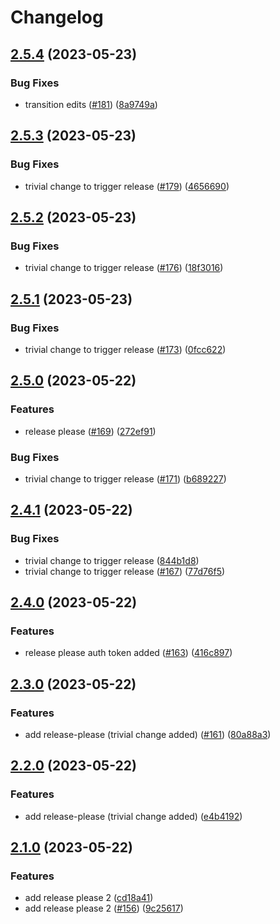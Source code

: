 # Changelog

## [2.5.4](https://github.com/leviat-tech/concrete/compare/v2.5.3...v2.5.4) (2023-05-23)


### Bug Fixes

* transition edits ([#181](https://github.com/leviat-tech/concrete/issues/181)) ([8a9749a](https://github.com/leviat-tech/concrete/commit/8a9749ad68f783e0082f450b06cf9c74f6b4c221))

## [2.5.3](https://github.com/leviat-tech/concrete/compare/v2.5.2...v2.5.3) (2023-05-23)


### Bug Fixes

* trivial change to trigger release ([#179](https://github.com/leviat-tech/concrete/issues/179)) ([4656690](https://github.com/leviat-tech/concrete/commit/4656690bbf4cbe16fb8514d8c3009ea3424d3e78))

## [2.5.2](https://github.com/leviat-tech/concrete/compare/v2.5.1...v2.5.2) (2023-05-23)


### Bug Fixes

* trivial change to trigger release ([#176](https://github.com/leviat-tech/concrete/issues/176)) ([18f3016](https://github.com/leviat-tech/concrete/commit/18f3016336c57ee0e94f86d1481c684699da85c1))

## [2.5.1](https://github.com/leviat-tech/concrete/compare/v2.5.0...v2.5.1) (2023-05-23)


### Bug Fixes

* trivial change to trigger release ([#173](https://github.com/leviat-tech/concrete/issues/173)) ([0fcc622](https://github.com/leviat-tech/concrete/commit/0fcc62270ca9002fab60d477b8a4de8b1559faad))

## [2.5.0](https://github.com/leviat-tech/concrete/compare/v2.4.1...v2.5.0) (2023-05-22)


### Features

* release please ([#169](https://github.com/leviat-tech/concrete/issues/169)) ([272ef91](https://github.com/leviat-tech/concrete/commit/272ef9116af52d906b8a7424d03b73e40ef20e33))


### Bug Fixes

* trivial change to trigger release ([#171](https://github.com/leviat-tech/concrete/issues/171)) ([b689227](https://github.com/leviat-tech/concrete/commit/b689227fbba5c8876e675090e98ecaa7137ba5a2))

## [2.4.1](https://github.com/leviat-tech/concrete/compare/v2.4.0...v2.4.1) (2023-05-22)


### Bug Fixes

* trivial change to trigger release ([844b1d8](https://github.com/leviat-tech/concrete/commit/844b1d8f150b5ecfe3ed85175f72acd5cdabe442))
* trivial change to trigger release ([#167](https://github.com/leviat-tech/concrete/issues/167)) ([77d76f5](https://github.com/leviat-tech/concrete/commit/77d76f5deb84e11d97d1fc6a207ce7ef98fee39c))

## [2.4.0](https://github.com/leviat-tech/concrete/compare/v2.3.0...v2.4.0) (2023-05-22)


### Features

* release please auth token added ([#163](https://github.com/leviat-tech/concrete/issues/163)) ([416c897](https://github.com/leviat-tech/concrete/commit/416c897c106c482ce87c6e8ef91243b20ac750e1))

## [2.3.0](https://github.com/leviat-tech/concrete/compare/v2.2.0...v2.3.0) (2023-05-22)


### Features

* add release-please (trivial change added) ([#161](https://github.com/leviat-tech/concrete/issues/161)) ([80a88a3](https://github.com/leviat-tech/concrete/commit/80a88a3ae7fefd8f15d33885c29932a39c374540))

## [2.2.0](https://github.com/leviat-tech/concrete/compare/v2.1.0...v2.2.0) (2023-05-22)


### Features

* add release-please (trivial change added) ([e4b4192](https://github.com/leviat-tech/concrete/commit/e4b4192460cceec2e32af9f239918c0741c183c4))

## [2.1.0](https://github.com/leviat-tech/concrete/compare/v2.0.46...v2.1.0) (2023-05-22)


### Features

* add release please 2 ([cd18a41](https://github.com/leviat-tech/concrete/commit/cd18a41f966908953adab5221942ada257f00b62))
* add release please 2 ([#156](https://github.com/leviat-tech/concrete/issues/156)) ([9c25617](https://github.com/leviat-tech/concrete/commit/9c2561751e4be037e5f8de076f44b3a90c5784a4))
